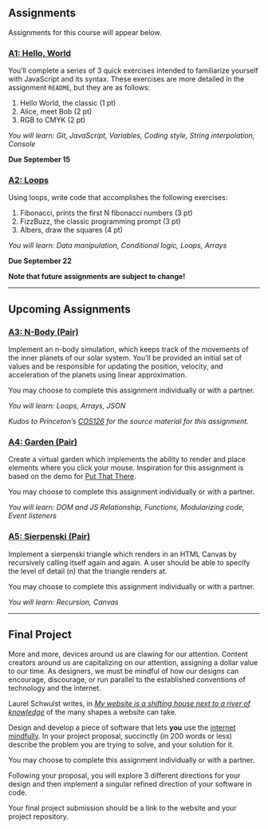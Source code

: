 ## Assignments
Assignments for this course will appear below. 

### [A1: Hello, World](https://classroom.github.com/a/SG4VeSYa)

You’ll complete a series of 3 quick exercises intended to familiarize yourself with JavaScript and its syntax. These exercises are more detailed in the assignment `README`, but they are as follows:

1. Hello World, the classic (1 pt)
2. Alice, meet Bob (2 pt)
3. RGB to CMYK (2 pt)

*You will learn: Git, JavaScript, Variables, Coding style, String interpolation, Console*

**Due September 15**

### [A2: Loops](https://classroom.github.com/a/CZ-usqi2)

Using loops, write code that accomplishes the following exercises:

1. Fibonacci, prints the first N fibonacci numbers (3 pt)
2. FizzBuzz, the classic programming prompt (3 pt)
3. Albers, draw the squares (4 pt)

*You will learn: Data manipulation, Conditional logic, Loops, Arrays*

**Due September 22**


**Note that future assignments are subject to change!**

---

## Upcoming Assignments

### [A3: N-Body (Pair)](https://github.com/f22-psam3210/a3-n-body)

Implement an n-body simulation, which keeps track of the movements of the inner planets of our solar system. You’ll be provided an initial set of values and be responsible for updating the position, velocity, and acceleration of the planets using linear approximation.

You may choose to complete this assignment individually or with a partner.

*You will learn: Loops, Arrays, JSON*

_Kudos to Princeton’s [COS126](https://www.cs.princeton.edu/courses/archive/fall19/cos126/assignments/nbody/) for the source material for this assignment._


### [A4: Garden (Pair)](https://github.com/f22-psam3210/a4-garden)

Create a virtual garden which implements the ability to render and place elements where you click your mouse. Inspiration for this assignment is based on the demo for [Put That There](https://www.youtube.com/watch?v=RyBEUyEtxQo).

You may choose to complete this assignment individually or with a partner.

*You will learn: DOM and JS Relationship, Functions, Modularizing code, Event listeners*


### [A5: Sierpenski (Pair)](https://github.com/f22-psam3210/a5-sierpenski)

Implement a sierpenski triangle which renders in an HTML Canvas by recursively calling itself again and again. A user should be able to specify the level of detail (n) that the triangle renders at.

You may choose to complete this assignment individually or with a partner.

*You will learn: Recursion, Canvas*

---

## Final Project

More and more, devices around us are clawing for our attention. Content creators around us are capitalizing on our attention, assigning a dollar value to our time. As designers, we must be mindful of how our designs can encourage, discourage, or run parallel to the established conventions of technology and the internet. 

Laurel Schwulst writes, in [*My website is a shifting house next to a river of knowledge*](https://thecreativeindependent.com/essays/laurel-schwulst-my-website-is-a-shifting-house-next-to-a-river-of-knowledge-what-could-yours-be/) of the many shapes a website can take. 

Design and develop a piece of software that lets **you** use the [internet mindfully](https://thecreativeindependent.com/library/how-do-you-use-the-internet-mindfully/). In your project proposal, succinctly (in 200 words or less) describe the problem you are trying to solve, and your solution for it. 

You may choose to complete this assignment individually or with a partner.

Following your proposal, you will explore 3 different directions for your design and then implement a singular refined direction of your software in code.

Your final project submission should be a link to the website and your project repository.
